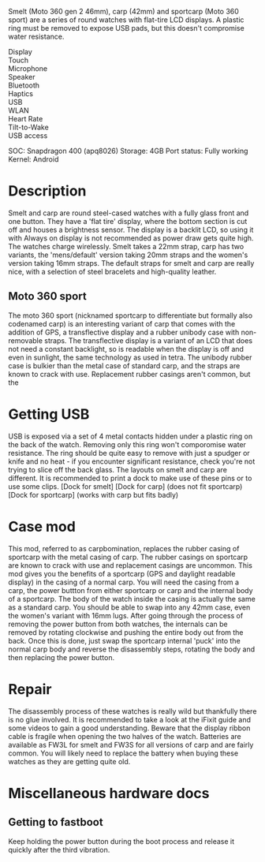 Smelt (Moto 360 gen 2 46mm), carp (42mm) and sportcarp (Moto 360 sport) are a series of round watches with flat-tire LCD displays. A plastic ring must be removed to expose USB pads, but this doesn't compromise water resistance.

<div class="support-row">
  <div class="support-col">Display<div class="support-col-good"></div></div>
  <div class="support-col">Touch<div class="support-col-good"></div></div>
  <div class="support-col">Microphone<div class="support-col-good"></div></div>
  <div class="support-col">Speaker<div class="support-col-good"></div></div>
  <div class="support-col">Bluetooth<div class="support-col-good"></div></div>
  <div class="support-col">Haptics<div class="support-col-good"></div></div>
  <div class="support-col">USB<div class="support-col-good"></div></div>
  <div class="support-col">WLAN<div class="support-col-good"></div></div>
  <div class="support-col">Heart Rate<div class="support-col-good"></div></div>
  <div class="support-col">Tilt-to-Wake<div class="support-col-good"></div></div>
  <div class="support-col">USB access<div class="support-col-bad"></div></div>
</div>

SOC: Snapdragon 400 (apq8026)
Storage: 4GB
Port status: Fully working
Kernel: Android

# Description
Smelt and carp are round steel-cased watches with a fully glass front and one button. They have a 'flat tire' display, where the bottom section is cut off and houses a brightness sensor. The display is a backlit LCD, so using it with Always on display is not recommended as power draw gets quite high. The watches charge wirelessly. Smelt takes a 22mm strap, carp has two variants, the 'mens/default' version taking 20mm straps and the women's version taking 16mm straps. The default straps for smelt and carp are really nice, with a selection of steel bracelets and high-quality leather.

## Moto 360 sport
The moto 360 sport (nicknamed sportcarp to differentiate but formally also codenamed carp) is an interesting variant of carp that comes with the addition of GPS, a transflective display and a rubber unibody case with non-removable straps. The transflective display is a variant of an LCD that does not need a constant backlight, so is readable when the display is off and even in sunlight, the same technology as used in tetra. The unibody rubber case is bulkier than the metal case of standard carp, and the straps are known to crack with use. Replacement rubber casings aren't common, but the

# Getting USB
USB is exposed via a set of 4 metal contacts hidden under a plastic ring on the back of the watch. Removing only this ring won't comporomise water resistance. The ring should be quite easy to remove with just a spudger or knife and no heat - if you encounter significant resistance, check you're not trying to slice off the back glass.
The layouts on smelt and carp are different. It is recommended to print a dock to make use of these pins or to use some clips.
[Dock for smelt]
[Dock for carp] (does not fit sportcarp)
[Dock for sportcarp] (works with carp but fits badly)

# Case mod
This mod, referred to as carpbomination, replaces the rubber casing of sportcarp with the metal casing of carp.
The rubber casings on sportcarp are known to crack with use and replacement casings are uncommon. This mod gives you the benefits of a sportcarp (GPS and daylight readable display) in the casing of a normal carp.
You will need the casing from a carp, the power buttton from either sportcarp or carp and the internal body of a sportcarp.
The body of the watch inside the casing is actually the same as a standard carp. You should be able to swap into any 42mm case, even the women's variant with 16mm lugs.
After going through the process of removing the power button from both watches, the internals can be removed by rotating clockwise and pushing the entire body out from the back. Once this is done, just swap the sportcarp internal 'puck' into the normal carp body and reverse the disassembly steps, rotating the body and then replacing the power button.

# Repair
The disassembly process of these watches is really wild but thankfully there is no glue involved. It is recommended to take a look at the iFixit guide and some videos to gain a good understanding. Beware that the display ribbon cable is fragile when opening the two halves of the watch. Batteries are available as FW3L for smelt and FW3S for all versions of carp and are fairly common. You will likely need to replace the battery when buying these watches as they are getting quite old.

# Miscellaneous hardware docs
## Getting to fastboot
Keep holding the power button during the boot process and release it quickly after the third vibration.

